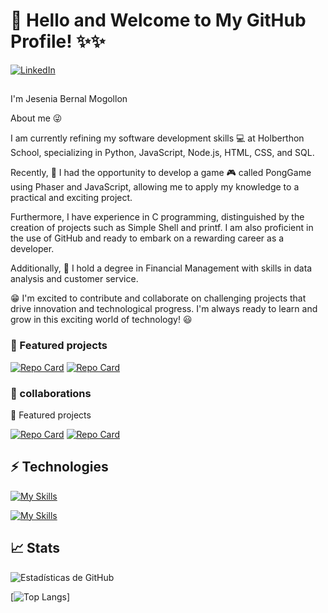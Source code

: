 # 👋 Hello and Welcome to My GitHub Profile! ✨✨

[![LinkedIn](https://img.shields.io/badge/LinkedIn-0077B5?style=for-the-badge&logo=linkedin&logoColor=white)](https://www.linkedin.com/in/jesenia-bernal-mogollon-9b70b7169?utm_source=share&utm_campaign=share_via&utm_content=profile&utm_medium=android_app)

##  
I'm Jesenia Bernal Mogollon

About me 😜

I am currently refining my software development skills 💻 at Holberthon School, specializing in Python, JavaScript, Node.js, HTML, CSS, and SQL.

Recently, 🎲 I had the opportunity to develop a game 🎮 called PongGame using Phaser and JavaScript, allowing me to apply my knowledge to a practical and exciting project.

Furthermore, I have experience in C programming, distinguished by the creation of projects such as Simple Shell and printf. I am also proficient in the use of GitHub and ready to embark on a rewarding career as a developer.

Additionally, 💼 I hold a degree in Financial Management with skills in data analysis and customer service.

😁 I'm excited to contribute and collaborate on challenging projects that drive innovation and technological progress. I'm always ready to learn and grow in this exciting world of technology! 😃

###  🚨 Featured projects

[![Repo Card](https://github-readme-stats.vercel.app/api/pin/?username=JBMjese&repo=holbertonschool-printf&theme=tokyonight)](https://github.com/JBMjese/holbertonschool-printf)
[![Repo Card](https://github-readme-stats.vercel.app/api/pin/?username=JBMjese&repo=PongGame&theme=tokyonight)](https://github.com/JBMjese/PongGame)


###  🔷 collaborations

🚀 Featured projects

[![Repo Card](https://github-readme-stats.vercel.app/api/pin/?username=nCristinaRodriguezr&repo=holbertonschool-simple_shell&theme=tokyonight)](https://github.com/nCristinaRodriguezr/holbertonschool-simple_shell) [![Repo Card](https://github-readme-stats.vercel.app/api/pin/?username=camilof91&repo=holbertonschool-AirBnB_clone&theme=tokyonight)](https://github.com/camilof91/holbertonschool-AirBnB_clone)


## ⚡ Technologies

[![My Skills](https://skillicons.dev/icons?i=c,py,js,html,css,mysql)](https://skillicons.dev)

[![My Skills](https://skillicons.dev/icons?i=github,vscode)](https://skillicons.dev)


##  📈 Stats

![Estadísticas de GitHub](https://github-readme-stats.vercel.app/api?username=JBMjese&show_icons=true&theme=tokyonight)


[![Top Langs](https://github-readme-stats.vercel.app/api/top-langs/?username=JBMjese&layout=pie&theme=tokyonight)]












